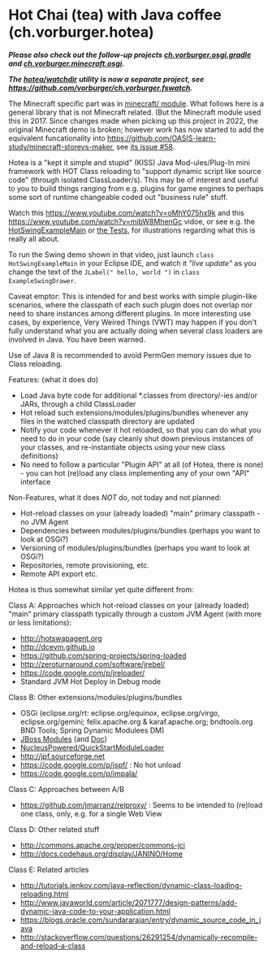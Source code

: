 Hot Chai (tea) with Java coffee (ch.vorburger.hotea)
====

__*Please also check out the follow-up projects [ch.vorburger.osgi.gradle](https://github.com/vorburger/ch.vorburger.osgi.gradle) and [ch.vorburger.minecraft.osgi](https://github.com/vorburger/ch.vorburger.minecraft.osgi).*__

__*The [hotea/watchdir](ch.vorburger.hotea/src/main/java/ch/vorburger/hotea/watchdir) utility is now a separate project, see https://github.com/vorburger/ch.vorburger.fswatch.*__

The Minecraft specific part was in [minecraft/ module](ch.vorburger.hotea.minecraft). What follows here is a general library that is not Minecraft related. (But the Minecraft module used this in 2017. Since changes made when picking up this project in 2022, the original Minecraft demo is broken; however work has now started to add the equivalent funcationality into https://github.com/OASIS-learn-study/minecraft-storeys-maker, see [its issue #58](https://github.com/OASIS-learn-study/minecraft-storeys-maker/issues/58).

Hotea is a "kept it simple and stupid" (KISS) Java Mod-ules/Plug-In mini framework with HOT Class reloading to "support dynamic script like source code" (through isolated ClassLoader/s).  This may be of interest and useful to you to build things ranging from e.g. plugins for game engines to perhaps some sort of runtime changeable coded out "business rule" stuff.

Watch this https://www.youtube.com/watch?v=oMhY075hx9k and this https://www.youtube.com/watch?v=mibW8MhenGc vidoe, or see e.g. the [HotSwingExampleMain](ch.vorburger.hotea/src/test/java/ch/vorburger/hotea/examples/swing/HotSwingExampleMain.java) or [the Tests](ch.vorburger.hotea/src/test/java/ch/vorburger/hotea/tests/), for illustrations regarding what this is really all about.

To run the Swing demo shown in that video, just launch `class HotSwingExampleMain` in your Eclipse IDE,
and watch it _"live update"_ as you change the text of the `JLabel(" hello, world ")` in `class ExampleSwingDrawer`.

Caveat emptor: This is intended for and best works with simple plugin-like scenarios, where the classpath of each such plugin does not overlap nor need to share instances among different plugins. In more interesting use cases, by experience, Very Weired Things (VWT) may happen if you don't fully understand what you are actually doing when several class loaders are involved in Java. You have been warned.

Use of Java 8 is recommended to avoid PermGen memory issues due to Class reloading.

Features: (what it does do)
* Load Java byte code for additional *.classes from directory/-ies and/or JARs, through a child ClassLoader
* Hot reload such extensions/modules/plugins/bundles whenever any files in the watched classpath directory are updated
* Notify your code whenever it hot reloaded, so that you can do what you need to do in your code (say cleanly shut down previous instances of your classes, and re-instantiate objects using your new class definitions)
* No need to follow a particular "Plugin API" at all (of Hotea, there is none) - you can hot (re)load any class implementing any of your own "API" interface

Non-Features, what it does *NOT* do, not today and not planned:
* Hot-reload classes on your (already loaded) "main" primary classpath - no JVM Agent
* Dependencies between modules/plugins/bundles (perhaps you want to look at OSGi?)
* Versioning of modules/plugins/bundles (perhaps you want to look at OSGi?)
* Repositories, remote provisioning, etc.
* Remote API export etc.

Hotea is thus somewhat similar yet quite different from:

Class A: Approaches which hot-reload classes on your (already loaded) "main" primary classpath typically through a custom JVM Agent (with more or less limitations):

* http://hotswapagent.org
* http://dcevm.github.io
* https://github.com/spring-projects/spring-loaded
* http://zeroturnaround.com/software/jrebel/
* https://code.google.com/p/jreloader/
* Standard JVM Hot Deploy in Debug mode

Class B: Other extensions/modules/plugins/bundles
* OSGi (eclipse.org/rt: eclipse.org/equinox, eclipse.org/virgo, eclipse.org/gemini; felix.apache.org & karaf.apache.org; bndtools.org BND Tools; Spring Dynamic Modulees DM)
* [JBoss Modules](https://github.com/jboss-modules/jboss-modules) (and [Doc](https://docs.jboss.org/author/display/MODULES/Home))
* [NucleusPowered/QuickStartModuleLoader](https://github.com/NucleusPowered/QuickStartModuleLoader)
* http://jpf.sourceforge.net
* https://code.google.com/p/jspf/ : No hot unload
* https://code.google.com/p/impala/

Class C: Approaches between A/B
* https://github.com/jmarranz/relproxy/ : Seems to be intended to (re)load one class, only, e.g. for a single Web View

Class D: Other related stuff
* http://commons.apache.org/proper/commons-jci
* http://docs.codehaus.org/display/JANINO/Home

Class E: Related articles
* http://tutorials.jenkov.com/java-reflection/dynamic-class-loading-reloading.html
* http://www.javaworld.com/article/2071777/design-patterns/add-dynamic-java-code-to-your-application.html
* https://blogs.oracle.com/sundararajan/entry/dynamic_source_code_in_java
* http://stackoverflow.com/questions/26291254/dynamically-recompile-and-reload-a-class
